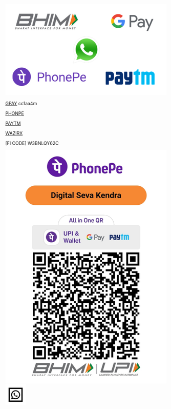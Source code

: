 ![Refferal](/all.png)

[GPAY](https://g.co/payinvite/cc1aa4m) cc1aa4m

[PHONPE](https://phon.pe/ru_rajeiwezo)

[PAYTM](https://p.paytm.me/xCTH/7d6b098a)

[WAZIRX](https://wazirx.com/invite/qv6b4ar8)

[FI CODE] W3BNLQY62C


![phonepe Merchant](/qr11.jpg)
[![Whatsapp Msg](/whatsapp.svg)](http://wa.me/918001005656?text=Hi!)
